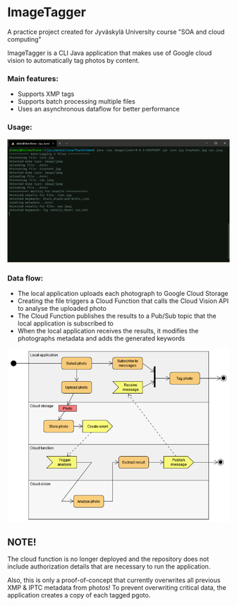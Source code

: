 # ImageTagger

A practice project created for Jyväskylä University course "SOA and cloud computing"

ImageTagger is a CLI Java application that makes use of Google cloud vision to automatically tag photos by content.

### Main features:

- Supports XMP tags
- Supports batch processing multiple files
- Uses an asynchronous dataflow for better performance

### Usage:

![screenshot](images/screenshot.png)


### Data flow:

- The local application uploads each photograph to Google Cloud Storage
- Creating the file triggers a Cloud Function that calls the Cloud Vision API to analyse the uploaded photo
- The Cloud Function publishes the results to a Pub/Sub topic that the local application is subscribed to
- When the local application receives the results, it modifies the photographs metadata and adds the generated keywords

![activity_diagram](images/Diagram_2020-10-18_22-16-46.png)

## NOTE!

The cloud function is no longer deployed and the repository does not include authorization details that are necessary to run the application.

Also, this is only a proof-of-concept that currently overwrites all previous XMP & IPTC metadata from photos! To prevent overwriting critical data, the application creates a copy of each tagged pgoto.
